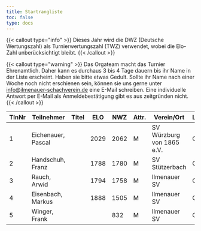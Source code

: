```yaml
---
title: Startrangliste
toc: false
type: docs
---
```


{{< callout type="info" >}}
Dieses Jahr wird die DWZ (Deutsche Wertungszahl) als Turnierwertungszahl (TWZ) verwendet, wobei die Elo-Zahl unberücksichtigt bleibt.
{{< /callout >}}

{{< callout type="warning" >}}
Das Orgateam macht das Turnier Ehrenamtlich. Daher kann es durchaus 3 bis 4 Tage dauern bis ihr Name in der Liste erscheint. Haben sie bitte etwas Gedult. Sollte ihr Name nach einer Woche noch nicht erschienen sein, können sie uns gerne unter [info@ilmenauer-schachverein.de](mailto:info@ilmenauer-schachverein.de) eine E-Mail schreiben. Eine individuelle Antwort per E-Mail als Anmeldebestätigung gibt es aus zeitgründen nicht.
{{< /callout >}}

| TlnNr | Teilnehmer         | Titel | ELO  | NWZ  | Attr. | Verein/Ort                | Land | Geburt | FideKenn. | PKZ      |
| ----- | ------------------ | ----- | ---- | ---- | ----- | ------------------------- | ---- | ------ | --------- | -------- |
| 1     | Eichenauer, Pascal |       | 2029 | 2062 | M     | SV Würzburg von 1865 e.V. | GER  | 1999   | 12991848  | 10276112 |
| 2     | Handschuh, Franz   |       | 1788 | 1780 | M     | SV Stützerbach            | GER  | 1948   | 34602615  | 10073513 |
| 3     | Rauch, Arwid       |       | 1794 | 1758 | M     | Ilmenauer SV              | GER  | 2003   | 16215923  | 10283822 |
| 4     | Eisenbach, Markus  |       | 1888 | 1505 | M     | Ilmenauer SV              | GER  | 1984   | 34663630  | 10043553 |
| 5     | Winger, Frank      |       |      | 832  | M     | Ilmenauer SV              | GER  | 1964   | 16233069  | 10651767 |
